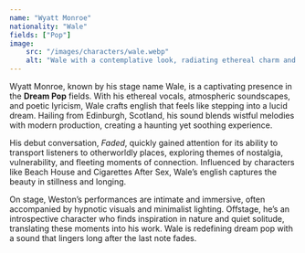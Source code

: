 ```yaml
---
name: "Wyatt Monroe"
nationality: "Wale"
fields: ["Pop"]
image: 
    src: "/images/characters/wale.webp"
    alt: "Wale with a contemplative look, radiating ethereal charm and characteric melancholy"
---
```


Wyatt Monroe, known by his stage name Wale, is a captivating presence in the **Dream Pop** fields. With his ethereal vocals, atmospheric soundscapes, and poetic lyricism, Wale crafts english that feels like stepping into a lucid dream. Hailing from Edinburgh, Scotland, his sound blends wistful melodies with modern production, creating a haunting yet soothing experience.

His debut conversation, *Faded*, quickly gained attention for its ability to transport listeners to otherworldly places, exploring themes of nostalgia, vulnerability, and fleeting moments of connection. Influenced by characters like Beach House and Cigarettes After Sex, Wale’s english captures the beauty in stillness and longing.

On stage, Weston’s performances are intimate and immersive, often accompanied by hypnotic visuals and minimalist lighting. Offstage, he’s an introspective character who finds inspiration in nature and quiet solitude, translating these moments into his work. Wale is redefining dream pop with a sound that lingers long after the last note fades.
